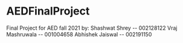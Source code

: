 # AEDFinalProject
Final Project for AED fall 2021
by: 
Shashwat Shrey -- 002128122
Vraj Mashruwala -- 001004658
Abhishek Jaiswal -- 002191150